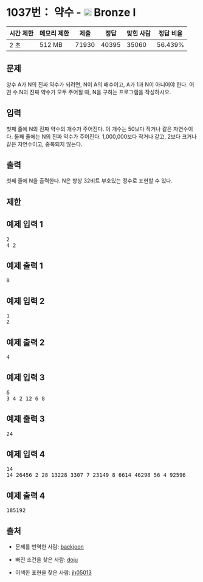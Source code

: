 # 1037번： 약수 - <img src="https://static.solved.ac/tier_small/5.svg" style="height:20px" /> Bronze I



| 시간 제한 | 메모리 제한 | 제출 | 정답 | 맞힌 사람 | 정답 비율 |
| --- | --- | --- | --- | --- | --- |
| 2 초 | 512 MB | 71930 | 40395 | 35060 | 56.439% |
## 문제

양수 A가 N의 진짜 약수가 되려면, N이 A의 배수이고, A가 1과 N이 아니어야 한다. 어떤 수 N의 진짜 약수가 모두 주어질 때, N을 구하는 프로그램을 작성하시오.

## 입력

첫째 줄에 N의 진짜 약수의 개수가 주어진다. 이 개수는 50보다 작거나 같은 자연수이다. 둘째 줄에는 N의 진짜 약수가 주어진다. 1,000,000보다 작거나 같고, 2보다 크거나 같은 자연수이고, 중복되지 않는다.

## 출력

첫째 줄에 N을 출력한다. N은 항상 32비트 부호있는 정수로 표현할 수 있다.

## 제한

## 예제 입력 1

<pre>2
4 2
</pre>
## 예제 출력 1

<pre>8
</pre>
## 예제 입력 2

<pre>1
2
</pre>
## 예제 출력 2

<pre>4
</pre>
## 예제 입력 3

<pre>6
3 4 2 12 6 8
</pre>
## 예제 출력 3

<pre>24
</pre>
## 예제 입력 4

<pre>14
14 26456 2 28 13228 3307 7 23149 8 6614 46298 56 4 92596
</pre>
## 예제 출력 4

<pre>185192
</pre>
## 출처

- 문제를 번역한 사람: [baekjoon](/user/baekjoon)

- 빠진 조건을 찾은 사람: [doju](/user/doju)

- 어색한 표현을 찾은 사람: [jh05013](/user/jh05013)